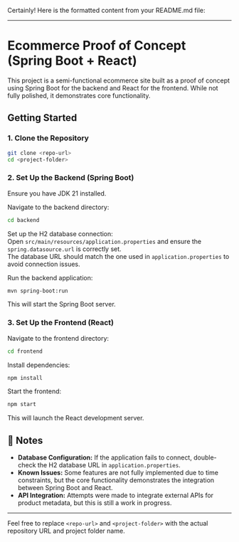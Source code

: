 Certainly! Here is the formatted content from your README.md file:

---

# Ecommerce Proof of Concept (Spring Boot + React)

This project is a semi-functional ecommerce site built as a proof of concept using Spring Boot for the backend and React for the frontend. While not fully polished, it demonstrates core functionality.

## Getting Started

### 1. Clone the Repository

```sh
git clone <repo-url>
cd <project-folder>
```

### 2. Set Up the Backend (Spring Boot)

Ensure you have JDK 21 installed.

Navigate to the backend directory:
```sh
cd backend
```

Set up the H2 database connection:  
Open `src/main/resources/application.properties` and ensure the `spring.datasource.url` is correctly set.  
The database URL should match the one used in `application.properties` to avoid connection issues.

Run the backend application:
```sh
mvn spring-boot:run
```
This will start the Spring Boot server.

### 3. Set Up the Frontend (React)

Navigate to the frontend directory:
```sh
cd frontend
```

Install dependencies:
```sh
npm install
```

Start the frontend:
```sh
npm start
```
This will launch the React development server.

## 📌 Notes

- **Database Configuration:** If the application fails to connect, double-check the H2 database URL in `application.properties`.
- **Known Issues:** Some features are not fully implemented due to time constraints, but the core functionality demonstrates the integration between Spring Boot and React.
- **API Integration:** Attempts were made to integrate external APIs for product metadata, but this is still a work in progress.

---

Feel free to replace `<repo-url>` and `<project-folder>` with the actual repository URL and project folder name.
